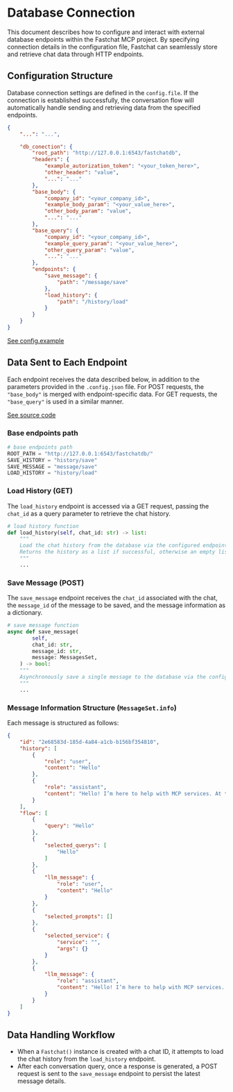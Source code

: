 # Database Connection

This document describes how to configure and interact with external database endpoints within the Fastchat MCP project. By specifying connection details in the configuration file, Fastchat can seamlessly store and retrieve chat data through HTTP endpoints.

## Configuration Structure

Database connection settings are defined in the `config.file`. If the connection is established successfully, the conversation flow will automatically handle sending and retrieving data from the specified endpoints.

```json
{
    "...": "...",

    "db_conection": {
        "root_path": "http://127.0.0.1:6543/fastchatdb",
        "headers": {
            "example_autorization_token": "<your_token_here>",
            "other_header": "value",
            "...": "..."
        },
        "base_body": {
            "company_id": "<your_company_id>",
            "example_body_param": "<your_value_here>",
            "other_body_param": "value",
            "...": "..."
        },
        "base_query": {
            "company_id": "<your_company_id>",
            "example_query_param": "<your_value_here>",
            "other_query_param": "value",
            "...": "..."
        },
        "endpoints": {
            "save_message": {
                "path": "/message/save"
            },
            "load_history": {
                "path": "/history/load"
            }
        }
    }
}
```

[See config.example](../fastchat.config.example.json)

## Data Sent to Each Endpoint

Each endpoint receives the data described below, in addition to the parameters provided in the `.config.json` file. For POST requests, the `"base_body"` is merged with endpoint-specific data. For GET requests, the `"base_query"` is used in a similar manner.

[See source code](../src/fastchat/app/client_db/client_db.py)

### Base endpoints path

```python
# base endpoints path
ROOT_PATH = "http://127.0.0.1:6543/fastchatdb/"
SAVE_HISTORY = "history/save"
SAVE_MESSAGE = "message/save"
LOAD_HISTORY = "history/load"
```

### Load History (GET)

The `load_history` endpoint is accessed via a GET request, passing the `chat_id` as a query parameter to retrieve the chat history.

```python
# load history function
def load_history(self, chat_id: str) -> list:
    """
    Load the chat history from the database via the configured endpoint.
    Returns the history as a list if successful, otherwise an empty list.
    """
    ...
```

### Save Message (POST)

The `save_message` endpoint receives the `chat_id` associated with the chat, the `message_id` of the message to be saved, and the message information as a dictionary.

```python
# save message function
async def save_message(
        self,
        chat_id: str,
        message_id: str,
        message: MessagesSet,
    ) -> bool:
    """
    Asynchronously save a single message to the database via the configured endpoint. Returns True if the operation was successful.
    """
    ...
```

### Message Information Structure (`MessageSet.info`)

Each message is structured as follows:

```json
{
    "id": "2e68583d-185d-4a84-a1cb-b156bf354810",
    "history": [
        {
            "role": "user",
            "content": "Hello"
        },
        {
            "role": "assistant",
            "content": "Hello! I’m here to help with MCP services. At the moment, there are no MCP services configured in this context. \n\nIf you intended to connect to a service, please provide:\n- the service name (or ID),\n- or the configuration/details needed to establish the connection.\n\nI can then help with:\n- diagnosing issues and interpreting states or errors,\n- performing common MCP tasks (status checks, data reads/writes, event publishing, subscriptions, configuration changes),\n- guiding you through setup or troubleshooting steps.\n\nTell me what you’d like to do."
        }
    ],
    "flow": [
        {
            "query": "Hello"
        },
        {
            "selected_querys": [
                "Hello"
            ]
        },
        {
            "llm_message": {
                "role": "user",
                "content": "Hello"
            }
        },
        {
            "selected_prompts": []
        },
        {
            "selected_service": {
                "service": "",
                "args": {}
            }
        },
        {
            "llm_message": {
                "role": "assistant",
                "content": "Hello! I’m here to help with MCP services. At the moment, there are no MCP services configured in this context. \n\nIf you intended to connect to a service, please provide:\n- the service name (or ID),\n- or the configuration/details needed to establish the connection.\n\nI can then help with:\n- diagnosing issues and interpreting states or errors,\n- performing common MCP tasks (status checks, data reads/writes, event publishing, subscriptions, configuration changes),\n- guiding you through setup or troubleshooting steps.\n\nTell me what you’d like to do."
            }
        }
    ]
}
```

## Data Handling Workflow

- When a `Fastchat()` instance is created with a chat ID, it attempts to load the chat history from the `load_history` endpoint.
- After each conversation query, once a response is generated, a POST request is sent to the `save_message` endpoint to persist the latest message details.
